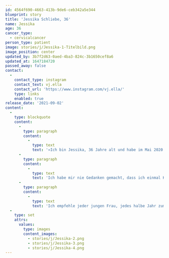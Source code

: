 ```yaml
---
id: 4564f690-4663-413b-9de6-ceb342a5e344
blueprint: story
title: 'Jessika Schliebe, 36'
name: Jessika
age: 36
cancer_type:
  - cervicalcancer
person_type: patient
image: stories/j/Jessika-1-Titelbild.png
image_position: center
updated_by: 3b7f2d63-0aed-4ba3-824c-3b1650cef8a6
updated_at: 1647184720
passed_away: false
contact:
  -
    contact_type: instagram
    contact_text: vj.ella
    contact_url: 'https://www.instagram.com/vj.ella/'
    type: links
    enabled: true
release_date: '2021-09-02'
content:
  -
    type: blockquote
    content:
      -
        type: paragraph
        content:
          -
            type: text
            text: '»Ich bin Jessika, 36 Jahre alt und habe im Mai 2020 die Diagnose Gebärmutterhalskrebs bekommen. Seitdem hatte ich eine stressige Krankenhauszeit mit vielen Auf und Abs! Leider lebe ich heute mit starken Ängsten, Panikattacken und der Krebs steht immer hinter mir! Ich bin Mutter einer 7-jährigen Tochter und habe einen wundervollen Partner. Mit den zweien versuche ich jetzt irgendwie mein Leben neu zu strukturieren, denn mein altes Leben werde ich nie wieder zurückbekommen …'
      -
        type: paragraph
        content:
          -
            type: text
            text: 'Ich habe mir nie Gedanken gemacht, dass ich einmal Krebs bekommen würde. Das war bei mir nie ein Thema. Ich habe 2014 meine Tochter bekommen und mich als Mutter total vergessen. Ich bin nicht mehr zum Arzt gegangen, hatte den Fokus nur noch auf mein Kind gelegt. Dann kam die Diagnose: Gebärmutterhalskrebs. Wäre ich bloß zu den Vorsorgen gegangen! Im Nachhinein habe ich dafür 3-fach gebüßt.'
      -
        type: paragraph
        content:
          -
            type: text
            text: 'Ich empfehle jeder jungen Frau, jedes halbe Jahr zum Frauenarzt zu gehen und sich kontrollieren zu lassen. Lieber regelmäßig die Vorsorge machen lassen, als Gefahr zu laufen, die Therapie durchstehen zu müssen.«'
  -
    type: set
    attrs:
      values:
        type: images
        content_images:
          - stories/j/Jessika-2.png
          - stories/j/Jessika-3.png
          - stories/j/Jessika-4.png
---
```

